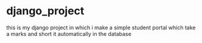 # django_project
this is my django project in which i make a simple student portal which take a marks and short it automatically in the database
